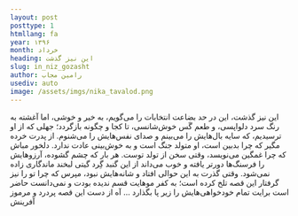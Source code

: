 ```yaml
---
layout: post
posttype: 1
htmllang: fa
year: ۱۳۹۶
month: خرداد
heading: این نیز گذشت
slug: in_niz_gozasht
author: رامین مجاب
usediv: auto
image: /assets/imgs/nika_tavalod.png
---
```


این نیز گذشت، این در حد بضاعت انتخابات را می‌گویم، به خیر و خوشی، اما آغشته به رنگ سرد دلواپسی، و طعم گَس خوش‌شانسی، تا کجا و چگونه بازگردد؛ جهلی که از او ترسیدیم، که سایه بال‌هایش را می‌بینم و صدای نفس‌هایش را می‌شنوم. از پدرت خرده مگیر که چرا بدبین است، او متولد جنگ است و به خوش‌بینی عادت ندارد. دلخور مباش که چرا غمگین می‌نویسد، وقتی سخن از تولد توست. هر بار که چشم گشوده، آرزوهایش را فرسنگ‌ها دورتر یافته و خوب می‌داند از این گنبد گِرد گیتی لبخند ماندگاری زاده نمی‌شود. وقتی گذرت به این حوالی افتاد و شانه‌هایش نبود، مپرس که چرا تو را نیز گرفتار این قصه تلخ کرده‌ است؛ به کفر موهایت قسم ندیده بودت و نمی‌دانست حاضر است برایت تمام خودخواهی‌هایش را زیر پا بگذارد ... آه از دست این قصه پردرد و مرموز آفرینش
